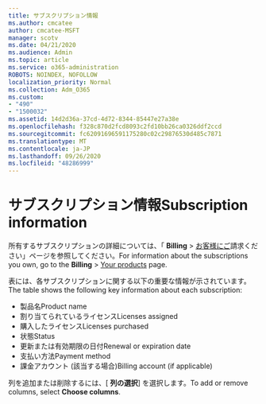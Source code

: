 ```yaml
---
title: サブスクリプション情報
ms.author: cmcatee
author: cmcatee-MSFT
manager: scotv
ms.date: 04/21/2020
ms.audience: Admin
ms.topic: article
ms.service: o365-administration
ROBOTS: NOINDEX, NOFOLLOW
localization_priority: Normal
ms.collection: Adm_O365
ms.custom:
- "490"
- "1500032"
ms.assetid: 14d2d36a-37cd-4d72-8344-85447e27a38e
ms.openlocfilehash: f328c870d2fcd8093c2fd10bb26ca0326ddf2ccd
ms.sourcegitcommit: fc62091696591175280c02c29876530d485c7871
ms.translationtype: MT
ms.contentlocale: ja-JP
ms.lasthandoff: 09/26/2020
ms.locfileid: "48286999"
---
```

# <a name="subscription-information"></a><span data-ttu-id="fc415-102">サブスクリプション情報</span><span class="sxs-lookup"><span data-stu-id="fc415-102">Subscription information</span></span>

<span data-ttu-id="fc415-103">所有するサブスクリプションの詳細については、「 **Billing** \> [お客様にご](https://go.microsoft.com/fwlink/p/?linkid=842054)請求ください」ページを参照してください。</span><span class="sxs-lookup"><span data-stu-id="fc415-103">For information about the subscriptions you own, go to the **Billing** \> [Your products](https://go.microsoft.com/fwlink/p/?linkid=842054) page.</span></span>
  
<span data-ttu-id="fc415-104">表には、各サブスクリプションに関する以下の重要な情報が示されています。</span><span class="sxs-lookup"><span data-stu-id="fc415-104">The table shows the following key information about each subscription:</span></span>
  
- <span data-ttu-id="fc415-105">製品名</span><span class="sxs-lookup"><span data-stu-id="fc415-105">Product name</span></span>
- <span data-ttu-id="fc415-106">割り当てられているライセンス</span><span class="sxs-lookup"><span data-stu-id="fc415-106">Licenses assigned</span></span>
- <span data-ttu-id="fc415-107">購入したライセンス</span><span class="sxs-lookup"><span data-stu-id="fc415-107">Licenses purchased</span></span>
- <span data-ttu-id="fc415-108">状態</span><span class="sxs-lookup"><span data-stu-id="fc415-108">Status</span></span>
- <span data-ttu-id="fc415-109">更新または有効期限の日付</span><span class="sxs-lookup"><span data-stu-id="fc415-109">Renewal or expiration date</span></span>
- <span data-ttu-id="fc415-110">支払い方法</span><span class="sxs-lookup"><span data-stu-id="fc415-110">Payment method</span></span>
- <span data-ttu-id="fc415-111">課金アカウント (該当する場合)</span><span class="sxs-lookup"><span data-stu-id="fc415-111">Billing account (if applicable)</span></span>
 
<span data-ttu-id="fc415-112">列を追加または削除するには、[ **列の選択**] を選択します。</span><span class="sxs-lookup"><span data-stu-id="fc415-112">To add or remove columns, select **Choose columns**.</span></span>
